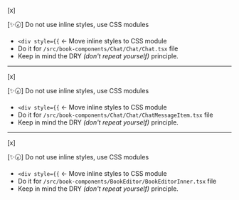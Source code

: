 [x]

[✨🕢] Do not use inline styles, use CSS modules

-   `<div style={{` <- Move inline styles to CSS module
-   Do it for `/src/book-components/Chat/Chat/Chat.tsx` file
-   Keep in mind the DRY _(don't repeat yourself)_ principle.

---

[x]

[✨🕢] Do not use inline styles, use CSS modules

-   `<div style={{` <- Move inline styles to CSS module
-   Do it for `/src/book-components/Chat/Chat/ChatMessageItem.tsx` file
-   Keep in mind the DRY _(don't repeat yourself)_ principle.

---

[x]

[✨🕢] Do not use inline styles, use CSS modules

-   `<div style={{` <- Move inline styles to CSS module
-   Do it for `/src/book-components/BookEditor/BookEditorInner.tsx` file
-   Keep in mind the DRY _(don't repeat yourself)_ principle.
